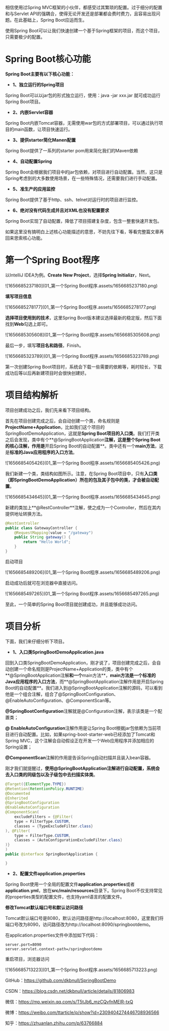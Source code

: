 相信使用过Spring MVC框架的小伙伴，都感受过其繁琐的配置。过于细分的配置和与Servlet API的强耦合，使得无论开发还是部署都会费时费力，且容易出现问题。在此基础上，Spring Boot应运而生。

使用Spring Boot可以让我们快速创建一个基于Spring框架的项目，而这个项目，只需要极少的配置。 

# Spring Boot核心功能

**Spring Boot主要有以下核心功能：**

* **1、独立运行的Spring项目**

Spring Boot可以以jar包的形式独立运行，使用：java -jar xxx.jar 就可成功运行Spring Boot项目。

* **2、内嵌Servlet容器**

Spring Boot内嵌Tomcat容器，无需使用war包的方式部署项目，可以通过执行项目的main函数，让项目快速运行。

* **3、提供starter简化Manen配置**

Spring Boot提供了一系列的starter pom用来简化我们的Maven依赖

* **4、自动配置Spring**

Spring Boot会根据我们项目中的jar包依赖，对项目进行自动配置。当然，这只是Spring考虑到的大多数使用场景，在一些特殊情况，还需要我们进行手动配置。

* **5、准生产的应用监控**

Spring Boot提供了基于http、ssh、telnet对运行时的项目进行监控。

* **6、绝对没有代码生成并且对XML也没有配置要求**

Spring Boot实现了自动配置，降低了项目搭建复杂度，包含一整套快速开发包。



如果这里没有搞明白上述核心功能描述的意思，不妨先往下看，等看完整篇文章再回来思索核心功能。



# 第一个Spring Boot程序

以IntelliJ IDEA为例。**Create New Project**，选择**Spring Initializr**，Next。

![1656685237180](01_第一个Spring Boot程序.assets/1656685237180.png)

**填写项目信息**

![1656685278177](01_第一个Spring Boot程序.assets/1656685278177.png)

**选择项目使用到的技术**，这里Spring Boot版本建议选择最新的稳定版，然后下面找到**Web**勾选上即可。

![1656685305608](01_第一个Spring Boot程序.assets/1656685305608.png)

最后一步，填写**项目名和路径**，Finish。

![1656685323789](01_第一个Spring Boot程序.assets/1656685323789.png)

第一次创建Spring Boot项目时，系统会下载一些需要的依赖等，耗时较长，下载成功后等以后再新建项目时会很快创建好。

# 项目结构解析

项目创建成功之后，我们先来看下项目结构。

首先在项目创建完成之后，会自动创建一个类，命名规则是**ProjectName+Application**，比如我们这个项目的SpringBootDemoApplication，这就是**Spring Boot项目的入口类**。我们打开类之后会发现，类中有个**@SpringBootApplication**注解，这是整个Spring Boot的核心注解，作用是**开启Spring Boot的自动配置**。类中还有一个**main方法**，这是**标准的Java应用程序的入口方法**。

![1656685405426](01_第一个Spring Boot程序.assets/1656685405426.png)

我们新建一个类，类结构如图所示。注意，在Spring Boot项目中，只有**入口类（即SpringBootDemoApplication）所在的包及其子包中的类，才会被自动配置**。

![1656685434645](01_第一个Spring Boot程序.assets/1656685434645.png)

新建的类加上**@RestController**注解，使之成为一个Controller，然后在其内提供地址转换方法。

~~~java
@RestController
public class GatewayController {
    @RequestMapping(value = "/gateway")
    public String gateway() {
        return "Hello World";
    }
}
~~~

启动项目

![1656685489206](01_第一个Spring Boot程序.assets/1656685489206.png)

启动成功后就可在浏览器中直接访问。

![1656685497265](01_第一个Spring Boot程序.assets/1656685497265.png)

至此，一个简单的Spring Boot项目就创建成功，并且能够成功访问。

# 项目分析

下面，我们来仔细分析下项目。

* **1、入口类SpringBootDemoApplication.java**

回到入口类SpringBootDemoApplication，刚才说了，项目创建完成之后，会自动创建一个命名规则是ProjectName+Application的类，类中有个**@SpringBootApplication注解**和一个**main方法**，**main方法是一个标准的Java应用程序的入口方法**，而**@SpringBootApplication注解作用是开启Spring Boot的自动配置**。我们进入到@SpringBootApplication注解的源码，可以看到他是一个组合注解，组合了@SpringBootConfiguration、@EnableAutoConfiguration、@ComponentScan等。

**@SpringBootConfiguration**注解就是@Configuration注解，表示该类是一个配置类；

**@ EnableAutoConfiguration**注解作用是让Spring Boot根据jar包依赖为当前项目进行自动配置。比如，如果spring-boot-starter-web已经添加了Tomcat和Spring MVC，这个注解会自动假设正在开发一个Web应用程序并添加相应的Spring设置；

**@ComponentScan**注解的作用是告诉Spring自动扫描并且装入bean容器。



刚才我们就提醒过，**使用@SpringBootApplication注解进行自动配置，系统会去入口类的同级包以及子级包中去扫描实体类**。

```java
@Target({ElementType.TYPE})
@Retention(RetentionPolicy.RUNTIME)
@Documented
@Inherited
@SpringBootConfiguration
@EnableAutoConfiguration
@ComponentScan(
    excludeFilters = {@Filter(
    type = FilterType.CUSTOM,
    classes = {TypeExcludeFilter.class}
), @Filter(
    type = FilterType.CUSTOM,
    classes = {AutoConfigurationExcludeFilter.class}
)}
)
public @interface SpringBootApplication {

}
```

* **2、配置文件application.properties**

Spring Boot使用一个全局的配置文件**application.properties**或者**application.yml**，放在**src/main/resources**目录下。Spring Boot不仅支持常见的properties类型的配置文件，也支持yaml语言的配置文件。



**修改Tomcat默认端口号和默认访问路径**

Tomcat默认端口号是8080，默认访问路径是http://localhost:8080，这里我们将端口号改为8090，访问路径改为http://localhost:8090/springbootdemo。

在application.properties文件中添加如下代码：

```properties
server.port=8090
server.servlet.context-path=/springbootdemo
```

重启项目，浏览器访问

![1656685713223](01_第一个Spring Boot程序.assets/1656685713223.png)







GitHub：https://github.com/dkbnull/SpringBootDemo

CSDN：https://blog.csdn.net/dkbnull/article/details/81806983

微信：https://mp.weixin.qq.com/s/T5tJb6_mzCQvfnMElR-txQ

微博：https://weibo.com/ttarticle/p/show?id=2309404274446708936566

知乎：https://zhuanlan.zhihu.com/p/63766884